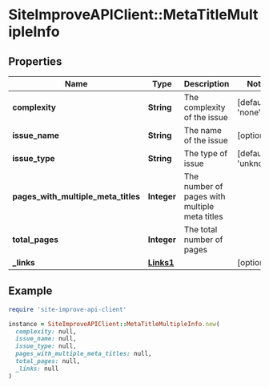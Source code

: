 # SiteImproveAPIClient::MetaTitleMultipleInfo

## Properties

| Name | Type | Description | Notes |
| ---- | ---- | ----------- | ----- |
| **complexity** | **String** | The complexity of the issue | [default to &#39;none&#39;] |
| **issue_name** | **String** | The name of the issue | [optional] |
| **issue_type** | **String** | The type of issue | [default to &#39;unknown&#39;] |
| **pages_with_multiple_meta_titles** | **Integer** | The number of pages with multiple meta titles |  |
| **total_pages** | **Integer** | The total number of pages |  |
| **_links** | [**Links1**](Links1.md) |  | [optional] |

## Example

```ruby
require 'site-improve-api-client'

instance = SiteImproveAPIClient::MetaTitleMultipleInfo.new(
  complexity: null,
  issue_name: null,
  issue_type: null,
  pages_with_multiple_meta_titles: null,
  total_pages: null,
  _links: null
)
```

